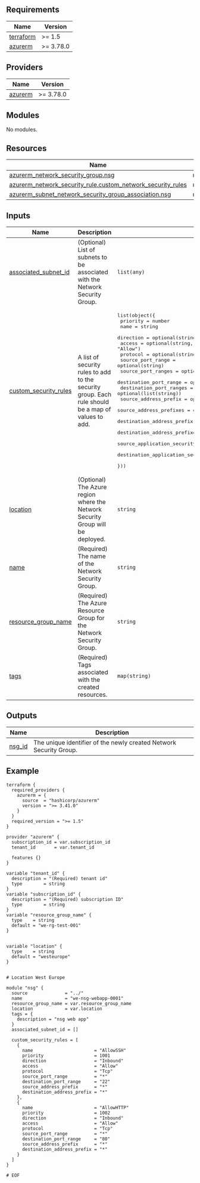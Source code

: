 <!-- BEGIN_TF_DOCS -->


## Requirements

| Name | Version |
|------|---------|
| <a name="requirement_terraform"></a> [terraform](#requirement\_terraform) | >= 1.5 |
| <a name="requirement_azurerm"></a> [azurerm](#requirement\_azurerm) | >= 3.78.0 |

## Providers

| Name | Version |
|------|---------|
| <a name="provider_azurerm"></a> [azurerm](#provider\_azurerm) | >= 3.78.0 |

## Modules

No modules.

## Resources

| Name | Type |
|------|------|
| [azurerm_network_security_group.nsg](https://registry.terraform.io/providers/hashicorp/azurerm/latest/docs/resources/network_security_group) | resource |
| [azurerm_network_security_rule.custom_network_security_rules](https://registry.terraform.io/providers/hashicorp/azurerm/latest/docs/resources/network_security_rule) | resource |
| [azurerm_subnet_network_security_group_association.nsg](https://registry.terraform.io/providers/hashicorp/azurerm/latest/docs/resources/subnet_network_security_group_association) | resource |

## Inputs

| Name | Description | Type | Default | Required |
|------|-------------|------|---------|:--------:|
| <a name="input_associated_subnet_id"></a> [associated\_subnet\_id](#input\_associated\_subnet\_id) | (Optional) List of subnets to be associated with the Network Security Group. | `list(any)` | `[]` | no |
| <a name="input_custom_security_rules"></a> [custom\_security\_rules](#input\_custom\_security\_rules) | A list of security rules to add to the security group. Each rule should be a map of values to add. | <pre>list(object({<br>    priority                                   = number<br>    name                                       = string<br>    direction                                  = optional(string, "Inbound")<br>    access                                     = optional(string, "Allow")<br>    protocol                                   = optional(string, "Tcp")<br>    source_port_range                          = optional(string)<br>    source_port_ranges                         = optional(list(string))<br>    destination_port_range                     = optional(string)<br>    destination_port_ranges                    = optional(list(string))<br>    source_address_prefix                      = optional(string)<br>    source_address_prefixes                    = optional(list(string))<br>    destination_address_prefix                 = optional(string)<br>    destination_address_prefixes               = optional(list(string))<br>    source_application_security_group_ids      = optional(list(string))<br>    destination_application_security_group_ids = optional(list(string))<br>  }))</pre> | `[]` | no |
| <a name="input_location"></a> [location](#input\_location) | (Optional) The Azure region where the Network Security Group will be deployed. | `string` | `"westeurope"` | no |
| <a name="input_name"></a> [name](#input\_name) | (Required) The name of the Network Security Group. | `string` | n/a | yes |
| <a name="input_resource_group_name"></a> [resource\_group\_name](#input\_resource\_group\_name) | (Required) The Azure Resource Group for the Network Security Group. | `string` | n/a | yes |
| <a name="input_tags"></a> [tags](#input\_tags) | (Required) Tags associated with the created resources. | `map(string)` | n/a | yes |

## Outputs

| Name | Description |
|------|-------------|
| <a name="output_nsg_id"></a> [nsg\_id](#output\_nsg\_id) | The unique identifier of the newly created Network Security Group. |

## Example

```hcl
terraform {
  required_providers {
    azurerm = {
      source  = "hashicorp/azurerm"
      version = ">= 3.41.0"
    }
  }
  required_version = ">= 1.5"
}

provider "azurerm" {
  subscription_id = var.subscription_id
  tenant_id       = var.tenant_id

  features {}
}

variable "tenant_id" {
  description = "(Required) tenant id"
  type        = string
}
variable "subscription_id" {
  description = "(Required) subscription ID"
  type        = string
}
variable "resource_group_name" {
  type    = string
  default = "we-rg-test-001"
}


variable "location" {
  type    = string
  default = "westeurope"
}


# Location West Europe

module "nsg" {
  source              = "../"
  name                = "we-nsg-webapp-0001"
  resource_group_name = var.resource_group_name
  location            = var.location
  tags = {
    description = "nsg web app"
  }
  associated_subnet_id = []

  custom_security_rules = [
    {
      name                       = "AllowSSH"
      priority                   = 1001
      direction                  = "Inbound"
      access                     = "Allow"
      protocol                   = "Tcp"
      source_port_range          = "*"
      destination_port_range     = "22"
      source_address_prefix      = "*"
      destination_address_prefix = "*"
    },
    {
      name                       = "AllowHTTP"
      priority                   = 1002
      direction                  = "Inbound"
      access                     = "Allow"
      protocol                   = "Tcp"
      source_port_range          = "*"
      destination_port_range     = "80"
      source_address_prefix      = "*"
      destination_address_prefix = "*"
    }
  ]
}

# EOF
```
<!-- END_TF_DOCS -->